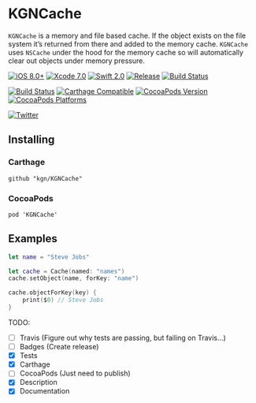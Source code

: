 # KGNCache

`KGNCache` is a memory and file based cache. If the object exists on the file system it’s returned from there and added to the memory cache. `KGNCache` uses `NSCache` under the hood for the memory cache so will automatically clear out objects under memory pressure.

[![iOS 8.0+](http://img.shields.io/badge/iOS-8.0%2B-blue.svg)]()
[![Xcode 7.0](http://img.shields.io/badge/Xcode-7.0-blue.svg)]()
[![Swift 2.0](http://img.shields.io/badge/Swift-2.0-blue.svg)]()
[![Release](https://img.shields.io/github/release/kgn/KGNCache.svg)](/releases)
[![Build Status](http://img.shields.io/badge/License-MIT-lightgrey.svg)](/LICENSE)

[![Build Status](https://travis-ci.org/kgn/KGNCache.svg)](https://travis-ci.org/kgn/KGNCache)
[![Carthage Compatible](https://img.shields.io/badge/Carthage-Compatible-4BC51D.svg)](https://github.com/Carthage/Carthage)
[![CocoaPods Version](https://img.shields.io/cocoapods/v/KGNCache.svg)](https://cocoapods.org/pods/KGNCache)
[![CocoaPods Platforms](https://img.shields.io/cocoapods/p/KGNCache.svg)](https://cocoapods.org/pods/KGNCache)

[![Twitter](https://img.shields.io/badge/Twitter-@iamkgn-55ACEE.svg)](http://twitter.com/iamkgn)

## Installing

### Carthage
```
github "kgn/KGNCache"
```

### CocoaPods
```
pod 'KGNCache'
```

## Examples

``` Swift
let name = "Steve Jobs"

let cache = Cache(named: "names")
cache.setObject(name, forKey: "name")

cache.objectForKey(key) {
    print($0) // Steve Jobs
}
```

TODO:
- [ ] Travis (Figure out why tests are passing, but failing on Travis...)
- [ ] Badges (Create release)
- [X] Tests
- [X] Carthage
- [ ] CocoaPods (Just need to publish)
- [X] Description
- [X] Documentation
